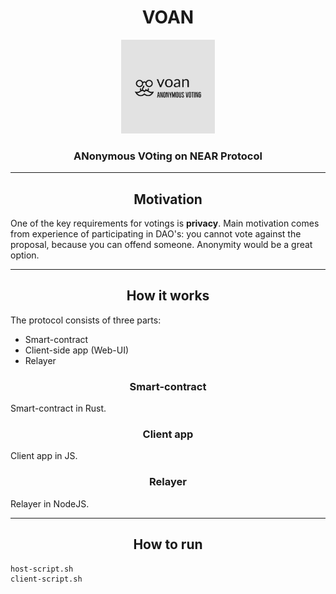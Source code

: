 <h1 align="center">VOAN</h1>
<p align="center">
    <img src="./images/voan-logo.jpeg" width="150">
</p>
<h3 align="center">ANonymous VOting on NEAR Protocol</h3>

___

<h2 align="center">Motivation</h2>

One of the key requirements for votings is **privacy**. Main motivation comes from experience of participating in DAO's: you cannot vote against the proposal, because you can offend someone. Anonymity would be a great option.

---

<h2 align="center">How it works</h2>

The protocol consists of three parts:
* Smart-contract
* Client-side app (Web-UI)
* Relayer

<h3 align="center">Smart-contract</h3>

Smart-contract in Rust.

<h3 align="center">Client app</h3>

Client app in JS.

<h3 align="center">Relayer</h3>

Relayer in NodeJS.

---

<h2 align="center">How to run</h2>

```bash
host-script.sh
client-script.sh
```

